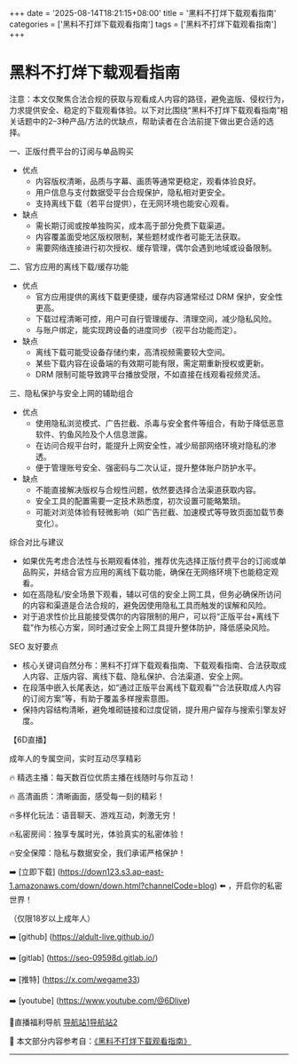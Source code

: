 +++
date = '2025-08-14T18:21:15+08:00'
title = '黑料不打烊下载观看指南'
categories = ['黑料不打烊下载观看指南']
tags = ['黑料不打烊下载观看指南']
+++

# 黑料不打烊下载观看指南

注意：本文仅聚焦合法合规的获取与观看成人内容的路径，避免盗版、侵权行为，力求提供安全、稳定的下载观看体验。以下对比围绕“黑料不打烊下载观看指南”相关话题中的2–3种产品/方法的优缺点，帮助读者在合法前提下做出更合适的选择。

一、正版付费平台的订阅与单品购买
- 优点
  - 内容版权清晰，品质与字幕、画质等通常更稳定，观看体验良好。
  - 用户信息与支付数据受平台合规保护，隐私相对更安全。
  - 支持离线下载（若平台提供），在无网环境也能安心观看。
- 缺点
  - 需长期订阅或按单独购买，成本高于部分免费下载渠道。
  - 内容覆盖面受地区版权限制，某些题材或作者可能无法获取。
  - 需要网络连接进行初次授权、缓存管理，偶尔会遇到地域或设备限制。

二、官方应用的离线下载/缓存功能
- 优点
  - 官方应用提供的离线下载更便捷，缓存内容通常经过 DRM 保护，安全性更高。
  - 下载过程清晰可控，用户可自行管理缓存、清理空间，减少隐私风险。
  - 与账户绑定，能实现跨设备的进度同步（视平台功能而定）。
- 缺点
  - 离线下载可能受设备存储约束，高清视频需要较大空间。
  - 某些下载内容在设备端的有效期可能有限，需定期重新授权或更新。
  - DRM 限制可能导致跨平台播放受限，不如直接在线观看视频灵活。

三、隐私保护与安全上网的辅助组合
- 优点
  - 使用隐私浏览模式、广告拦截、杀毒与安全套件等组合，有助于降低恶意软件、钓鱼风险及个人信息泄露。
  - 在访问合规平台时，能提升上网安全性，减少局部网络环境对隐私的渗透。
  - 便于管理账号安全、强密码与二次认证，提升整体账户防护水平。
- 缺点
  - 不能直接解决版权与合规性问题，依然要选择合法渠道获取内容。
  - 安全工具的配置需要一定技术熟悉度，初次设置可能略繁琐。
  - 可能对浏览体验有轻微影响（如广告拦截、加速模式等导致页面加载节奏变化）。

综合对比与建议
- 如果优先考虑合法性与长期观看体验，推荐优先选择正版付费平台的订阅或单品购买，并结合官方应用的离线下载功能，确保在无网络环境下也能稳定观看。
- 如在高隐私/安全场景下观看，辅以可信的安全上网工具，但务必确保所访问的内容和渠道是合法合规的，避免因使用隐私工具而触发的误解和风险。
- 对于追求性价比且能接受偶尔的内容限制的用户，可以将“正版平台+离线下载”作为核心方案，同时通过安全上网工具提升整体防护，降低感染风险。

SEO 友好要点
- 核心关键词自然分布：黑料不打烊下载观看指南、下载观看指南、合法获取成人内容、正版内容、离线下载、隐私保护、合法渠道、安全上网。
- 在段落中嵌入长尾表达，如“通过正版平台离线下载观看”“合法获取成人内容的订阅方案”等，有助于覆盖多样搜索意图。
- 保持内容结构清晰，避免堆砌链接和过度促销，提升用户留存与搜索引擎友好度。

【6D直播】

 成年人的专属空间，实时互动尽享精彩

🔥 精选主播：每天数百位优质主播在线随时与你互动！

🔥 高清画质：清晰画面，感受每一刻的精彩！

🔥多样化玩法：语音聊天、游戏互动，刺激无穷！

🔥私密房间：独享专属时光，体验真实的私密体验！

🔥安全保障：隐私与数据安全，我们承诺严格保护！

➡️ [立即下载] (https://down123.s3.ap-east-1.amazonaws.com/down/down.html?channelCode=blog) ⬅️ ，开启你的私密世界！

 （仅限18岁以上成年人）

➡️ [github] (https://aldult-live.github.io/)

➡️ [gitlab] (https://seo-09598d.gitlab.io/)

➡️ [推特] (https://x.com/wegame33)

➡️ [youtube] (https://www.youtube.com/@6Dlive)

🔞直播福利导航   [导航站1](https://webstack-86085a.gitlab.io/)[导航站2](https://onlygit123-2.github.io/)


📘 本文部分内容参考自：[《黑料不打烊下载观看指南》](https://webstack-hugo-12.pages.dev/)

---
